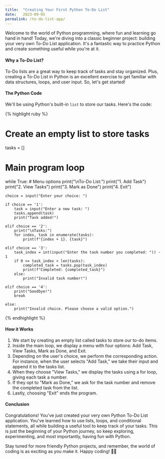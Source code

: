 ```yaml
---
title:  "Creating Your First Python To-Do List"
date:   2023-09-05
permalink: /to-do-list-app/
---
```


Welcome to the world of Python programming, where fun and learning go hand in hand! Today, we're diving into a classic beginner project: building your very own To-Do List application. It's a fantastic way to practice Python and create something useful while you're at it.

<h4>Why a To-Do List?</h4>

To-Do lists are a great way to keep track of tasks and stay organized. Plus, creating a To-Do List in Python is an excellent exercise to get familiar with data structures, loops, and user input. So, let's get started!

<h4>The Python Code</h4>

We'll be using Python's built-in `list` to store our tasks. Here's the code:

{% highlight ruby %}
# Create an empty list to store tasks
tasks = []

# Main program loop
while True:
    # Menu options
    print("\nTo-Do List:")
    print("1. Add Task")
    print("2. View Tasks")
    print("3. Mark as Done")
    print("4. Exit")

    choice = input("Enter your choice: ")

    if choice == '1':
        task = input("Enter a new task: ")
        tasks.append(task)
        print("Task added!")

    elif choice == '2':
        print("\nTasks:")
        for index, task in enumerate(tasks):
            print(f"{index + 1}. {task}")

    elif choice == '3':
        task_index = int(input("Enter the task number you completed: ")) - 1
        if 0 <= task_index < len(tasks):
            completed_task = tasks.pop(task_index)
            print(f"Completed: {completed_task}")
        else:
            print("Invalid task number!")

    elif choice == '4':
        print("Goodbye!")
        break

    else:
        print("Invalid choice. Please choose a valid option.")
{% endhighlight %}

<h4>How it Works</h4>
<ol>
    <li>We start by creating an empty list called tasks to store our to-do items.</li>
    <li>Inside the main loop, we display a menu with four options: Add Task, View Tasks, Mark as Done, and Exit.</li>
    <li>Depending on the user's choice, we perform the corresponding action. For instance, when the user selects "Add Task," we take their input and append it to the tasks list.</li>
    <li>When they choose "View Tasks," we display the tasks using a for loop, giving each task a number.</li>
    <li>If they opt to "Mark as Done," we ask for the task number and remove the completed task from the list.</li>
    <li>Lastly, choosing "Exit" ends the program.</li>
</ol>

<h4>Conclusion</h4>

Congratulations! You've just created your very own Python To-Do List application. You've learned how to use lists, loops, and conditional statements, all while building a useful tool to keep track of your tasks. This is just the beginning of your Python journey, so keep exploring, experimenting, and most importantly, having fun with Python.

Stay tuned for more friendly Python projects, and remember, the world of coding is as exciting as you make it. Happy coding! 🐍✨